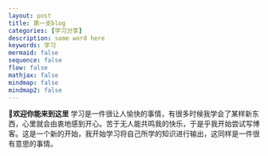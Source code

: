 ```yaml
---
layout: post
title: 第一支blog
categories: [学习分享]
description: some word here
keywords: 学习
mermaid: false
sequence: false
flow: false
mathjax: false
mindmap: false
mindmap2: false
---
```


**👋欢迎你能来到这里**
学习是一件很让人愉快的事情，有很多时候我学会了某样新东西，心里就会由衷地感到开心。苦于无人能共鸣我的快乐，于是乎我开始尝试写博客。这是一个新的开始，我开始学习将自己所学的知识进行输出，这同样是一件很有意思的事情。
